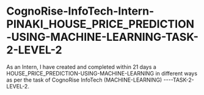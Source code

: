 # CognoRise-InfoTech-Intern-PINAKI_HOUSE_PRICE_PREDICTION-USING-MACHINE-LEARNING-TASK-2-LEVEL-2
As an Intern, I have created and completed within 21 days a HOUSE_PRICE_PREDICTION-USING-MACHINE-LEARNING in different ways as per the task of CognoRise InfoTech (MACHINE-LEARNING) ----TASK-2-LEVEL-2.

